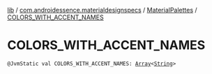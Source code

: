 [lib](../../index.md) / [com.androidessence.materialdesignspecs](../index.md) / [MaterialPalettes](index.md) / [COLORS_WITH_ACCENT_NAMES](./-c-o-l-o-r-s_-w-i-t-h_-a-c-c-e-n-t_-n-a-m-e-s.md)

# COLORS_WITH_ACCENT_NAMES

`@JvmStatic val COLORS_WITH_ACCENT_NAMES: `[`Array`](https://kotlinlang.org/api/latest/jvm/stdlib/kotlin/-array/index.html)`<`[`String`](https://kotlinlang.org/api/latest/jvm/stdlib/kotlin/-string/index.html)`>`